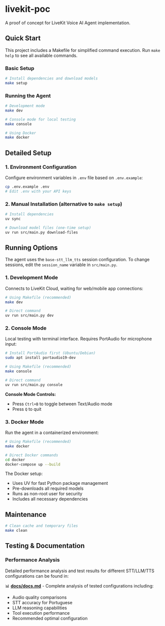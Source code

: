 # livekit-poc

A proof of concept for LiveKit Voice AI Agent implementation.

## Quick Start

This project includes a Makefile for simplified command execution. Run `make help` to see all available commands.

### Basic Setup

```bash
# Install dependencies and download models
make setup
```

### Running the Agent

```bash
# Development mode
make dev

# Console mode for local testing
make console

# Using Docker
make docker
```

## Detailed Setup

### 1. Environment Configuration

Configure environment variables in `.env` file based on `.env.example`:

```bash
cp .env.example .env
# Edit .env with your API keys
```

### 2. Manual Installation (alternative to `make setup`)

```bash
# Install dependencies
uv sync

# Download model files (one-time setup)
uv run src/main.py download-files
```

## Running Options

The agent uses the `base-stt_llm_tts` session configuration. To change sessions, edit the `session_name` variable in `src/main.py`.

### 1. Development Mode

Connects to LiveKit Cloud, waiting for web/mobile app connections:

```bash
# Using Makefile (recommended)
make dev

# Direct command
uv run src/main.py dev
```

### 2. Console Mode

Local testing with terminal interface. Requires PortAudio for microphone input:

```bash
# Install PortAudio first (Ubuntu/Debian)
sudo apt install portaudio19-dev

# Using Makefile (recommended)
make console

# Direct command
uv run src/main.py console
```

**Console Mode Controls:**

- Press `Ctrl+B` to toggle between Text/Audio mode
- Press `Q` to quit

### 3. Docker Mode

Run the agent in a containerized environment:

```bash
# Using Makefile (recommended)
make docker

# Direct Docker commands
cd docker
docker-compose up --build
```

The Docker setup:

- Uses UV for fast Python package management
- Pre-downloads all required models
- Runs as non-root user for security
- Includes all necessary dependencies

## Maintenance

```bash
# Clean cache and temporary files
make clean
```

## Testing & Documentation

### Performance Analysis

Detailed performance analysis and test results for different STT/LLM/TTS configurations can be found in:

📊 **[docs/docs.md](docs/docs.md)** - Complete analysis of tested configurations including:

- Audio quality comparisons
- STT accuracy for Portuguese
- LLM reasoning capabilities
- Tool execution performance
- Recommended optimal configuration
